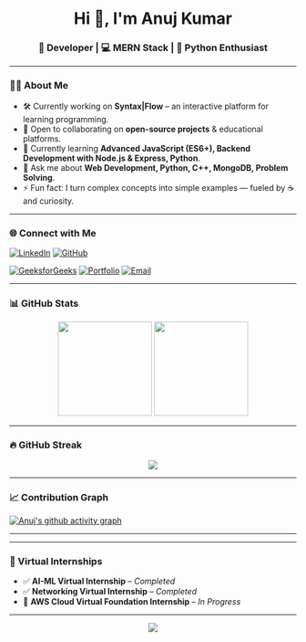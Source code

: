 <!-- Header -->
<h1 align="center">Hi 👋, I'm Anuj Kumar</h1>
<h3 align="center">🚀 Developer | 💻 MERN Stack | 🐍 Python Enthusiast</h3>

---

### 🧑‍💻 About Me
- 🛠 Currently working on **Syntax|Flow** – an interactive platform for learning programming.
- 🤝 Open to collaborating on **open-source projects** & educational platforms.
- 🌱 Currently learning **Advanced JavaScript (ES6+), Backend Development with Node.js & Express, Python**.
- 💬 Ask me about **Web Development, Python, C++, MongoDB, Problem Solving**.
- ⚡ Fun fact: I turn complex concepts into simple examples — fueled by ☕ and curiosity.

---

### 🌐 Connect with Me  
[![LinkedIn](https://img.shields.io/badge/LinkedIn-0A66C2?style=for-the-badge&logo=linkedin&logoColor=white)](https://www.linkedin.com/in/anujzdv)
[![GitHub](https://img.shields.io/badge/GitHub-171515?style=for-the-badge&logo=github&logoColor=white)](https://github.com/anujzdv)
<!-- [![LeetCode](https://img.shields.io/badge/LeetCode-FFA116?style=for-the-badge&logo=leetcode&logoColor=black)](https://leetcode.com/u/anujzdv/) -->
[![GeeksforGeeks](https://img.shields.io/badge/GeeksforGeeks-0F9D58?style=for-the-badge&logo=geeksforgeeks&logoColor=white)](https://www.geeksforgeeks.org/user/anujzdv/)
[![Portfolio](https://img.shields.io/badge/Portfolio-000000?style=for-the-badge&logo=web&logoColor=white)](https://anujzdv.github.io/Portfolioproject/)
[![Email](https://img.shields.io/badge/Email-D14836?style=for-the-badge&logo=gmail&logoColor=white)](mailto:anujzdv@gmail.com)

---

### 📊 GitHub Stats
<p align="center">
  <img src="https://github-readme-stats.vercel.app/api?username=anujzdv&show_icons=true&theme=github_dark&hide_border=true" height="165"/>
  <img src="https://github-readme-stats.vercel.app/api/top-langs/?username=anujzdv&layout=compact&theme=github_dark&hide_border=true" height="165"/>
</p>

---

### 🔥 GitHub Streak
<p align="center">
  <img src="https://streak-stats.demolab.com?user=anujzdv&theme=github-dark-blue&hide_border=true" />
</p>

---

### 📈 Contribution Graph
[![Anuj's github activity graph](https://github-readme-activity-graph.vercel.app/graph?username=anujzdv&bg_color=0D1117&color=58A6FF&line=58A6FF&point=FFFFFF&hide_border=true)](https://github.com/ashutosh00710/github-readme-activity-graph)

---

<!-- ### 💡 LeetCode Stats  
<p align="center">
  <img src="https://leetcard.jacoblin.cool/anujzdv?theme=dark&font=Roboto&ext=activity" />
</p>

---

### 🖥️ GFG Progress  
<p align="center">
  <img src="https://geeks-for-geeks-stats-card.vercel.app/?username=anujzdv&theme=dark" />
</p>
-->
---

### 🎯 Virtual Internships  
- ✅ **AI-ML Virtual Internship** – *Completed*  
- ✅ **Networking Virtual Internship** – *Completed*  
- 🔄 **AWS Cloud Virtual Foundation Internship** – *In Progress*  

---

<p align="center">
  <img src="https://capsule-render.vercel.app/api?type=waving&color=gradient&height=80&section=footer"/>
</p>
